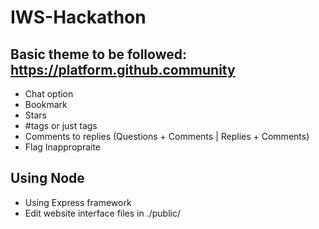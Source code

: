 # IWS-Hackathon
## Basic theme to be followed: https://platform.github.community
* Chat option
* Bookmark
* Stars
* #tags or just tags
* Comments to replies (Questions + Comments | Replies + Comments)
* Flag Inappropraite

## Using Node

* Using Express framework
* Edit website interface files in ./public/
